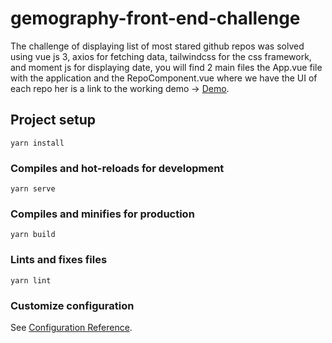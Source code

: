 # gemography-front-end-challenge

The challenge of displaying list of most stared github repos was solved using vue js 3, axios for
fetching data, tailwindcss for the css framework, and moment js for displaying date, you will find 2
main files the App.vue file with the application and the RepoComponent.vue where we have the UI of
each repo her is a link to the working demo ->
[Demo](https://hopeful-brahmagupta-ea6cd4.netlify.app).

## Project setup

```
yarn install
```

### Compiles and hot-reloads for development

```
yarn serve
```

### Compiles and minifies for production

```
yarn build
```

### Lints and fixes files

```
yarn lint
```

### Customize configuration

See [Configuration Reference](https://cli.vuejs.org/config/).

